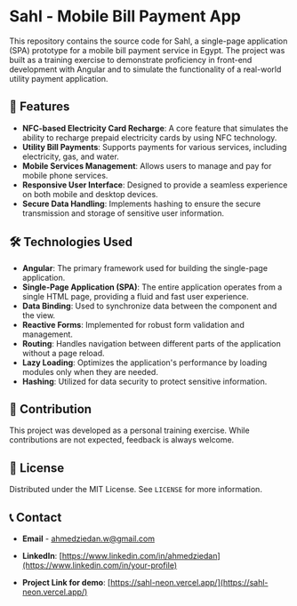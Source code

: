 # Sahl - Mobile Bill Payment App

This repository contains the source code for Sahl, a single-page application (SPA) prototype for a mobile bill payment service in Egypt. The project was built as a training exercise to demonstrate proficiency in front-end development with Angular and to simulate the functionality of a real-world utility payment application.

## 🌟 Features

* **NFC-based Electricity Card Recharge**: A core feature that simulates the ability to recharge prepaid electricity cards by using NFC technology.
* **Utility Bill Payments**: Supports payments for various services, including electricity, gas, and water.
* **Mobile Services Management**: Allows users to manage and pay for mobile phone services.
* **Responsive User Interface**: Designed to provide a seamless experience on both mobile and desktop devices.
* **Secure Data Handling**: Implements hashing to ensure the secure transmission and storage of sensitive user information.

## 🛠️ Technologies Used

* **Angular**: The primary framework used for building the single-page application.
* **Single-Page Application (SPA)**: The entire application operates from a single HTML page, providing a fluid and fast user experience.
* **Data Binding**: Used to synchronize data between the component and the view.
* **Reactive Forms**: Implemented for robust form validation and management.
* **Routing**: Handles navigation between different parts of the application without a page reload.
* **Lazy Loading**: Optimizes the application's performance by loading modules only when they are needed.
* **Hashing**: Utilized for data security to protect sensitive information.

## 🤝 Contribution

This project was developed as a personal training exercise. While contributions are not expected, feedback is always welcome.

## 📄 License

Distributed under the MIT License. See `LICENSE` for more information.

## 📞 Contact

* **Email** - [ahmedziedan.w@gmail.com](mailto:ahmedziedan.w@gmail.com)
* **LinkedIn**: [https://www.linkedin.com/in/ahmedziedan](https://www.linkedin.com/in/your-profile)

* **Project Link for demo**: [https://sahl-neon.vercel.app/](https://sahl-neon.vercel.app/)
